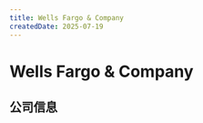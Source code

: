 ```yaml
---
title: Wells Fargo & Company
createdDate: 2025-07-19
---
```


# Wells Fargo & Company

## 公司信息

<DirectHireCompanyTable state="california" city="san-francisco" companyJsonFileName="wells-fargo" />